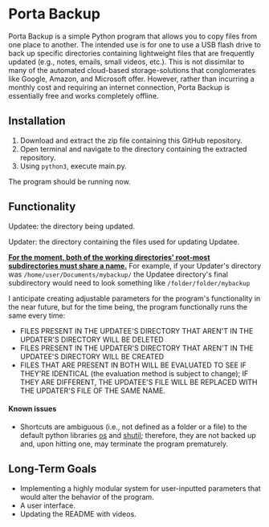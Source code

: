 # Porta Backup
 Porta Backup is a simple Python program that allows you to copy files from one place to another. The intended use is for one to use a USB flash drive to back up specific directories containing lightweight files that are frequently updated (e.g., notes, emails, small videos, etc.). This is not dissimilar to many of the automated cloud-based storage-solutions that conglomerates like Google, Amazon, and Microsoft offer. However, rather than incurring a monthly cost and requiring an internet connection, Porta Backup is essentially free and works completely offline.


## Installation

1. Download and extract the zip file containing this GitHub repository.
2. Open terminal and navigate to the directory containing the extracted repository.
3. Using `python3`, execute main.py. 

The program should be running now.


## Functionality
Updatee: the directory being updated.

Updater: the directory containing the files used for updating Updatee.

<ins>**For the moment, both of the working directories' root-most subdirectories must share a name.**</ins> For example, if your Updater's directory was ```/home/user/Documents/mybackup/``` the Updatee directory's final subdirectory would need to look something like ```/folder/folder/mybackup```

I anticipate creating adjustable parameters for the program's functionality in the near future, but for the time being, the program functionally runs the same every time:

- FILES PRESENT IN THE UPDATEE'S DIRECTORY THAT AREN'T IN THE UPDATER'S DIRECTORY WILL BE DELETED
- FILES PRESENT IN THE UPDATER'S DIRECTORY THAT AREN'T IN THE UPDATEE'S DIRECTORY WILL BE CREATED
- FILES THAT ARE PRESENT IN BOTH WILL BE EVALUATED TO SEE IF THEY'RE IDENTICAL (the evaluation method is subject to change); IF THEY ARE DIFFERENT, THE UPDATEE'S FILE WILL BE REPLACED WITH THE UPDATER'S FILE OF THE SAME NAME.

#### Known issues

- Shortcuts are ambiguous (i.e., not defined as a folder or a file) to the default python libraries [os](https://github.com/python/cpython/blob/3.13/Lib/os.py) and [shutil](https://github.com/python/cpython/blob/3.13/Lib/shutil.py); therefore, they are not backed up and, upon hitting one, may terminate the program prematurely.


## Long-Term Goals

- Implementing a highly modular system for user-inputted parameters that would alter the behavior of the program.
- A user interface.
- Updating the README with videos.